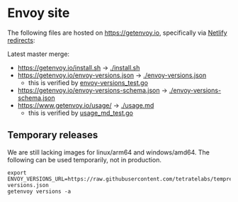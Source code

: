 # Envoy site

The following files are hosted on https://getenvoy.io, specifically via [Netlify redirects](https://github.com/tetratelabs/getenvoy.io/blob/master/site/static/_redirects):

Latest master merge:
* https://getenvoy.io/install.sh -> [./install.sh](install.sh)
* https://getenvoy.io/envoy-versions.json -> [./envoy-versions.json](envoy-versions.json)
  * this is verified by [envoy-versions_test.go](envoy-versions_test.go)
* https://getenvoy.io/envoy-versions-schema.json -> [./envoy-versions-schema.json](envoy-versions-schema.json)
* https://www.getenvoy.io/usage/ -> [./usage.md](usage.md)
  * this is verified by [usage_md_test.go](../internal/cmd/usage_md_test.go)

## Temporary releases

We are still lacking images for linux/arm64 and windows/amd64. The following can be used temporarily, not in production.

```
export ENVOY_VERSIONS_URL=https://raw.githubusercontent.com/tetratelabs/temprepo/master/envoy-versions.json
getenvoy versions -a
```
